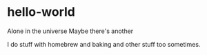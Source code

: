 # hello-world
Alone in the universe
Maybe there's another

I do stuff with homebrew and baking and other stuff too sometimes.
